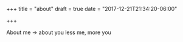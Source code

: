 +++
title = "about"
draft = true
date = "2017-12-21T21:34:20-06:00"

+++

About me -> about you
less me, more you